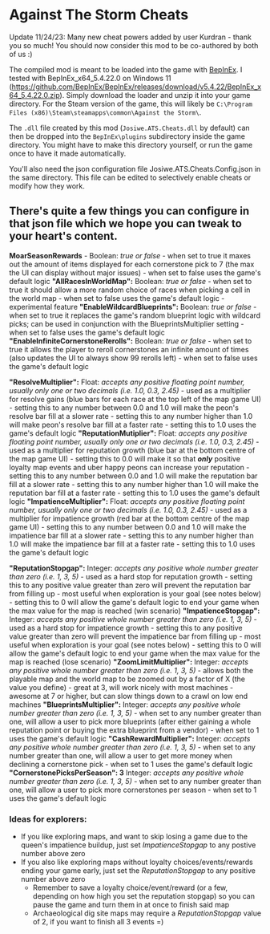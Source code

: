 # Against The Storm Cheats

Update 11/24/23: Many new cheat powers added by user Kurdran - thank you so much! You should now consider this mod to be co-authored by both of us :)

The compiled mod is meant to be loaded into the game with [BepInEx](https://github.com/BepInEx/BepInEx). 
I tested with BepInEx_x64_5.4.22.0 on Windows 11 (https://github.com/BepInEx/BepInEx/releases/download/v5.4.22/BepInEx_x64_5.4.22.0.zip). 
Simply download the loader and unzip it into your game directory. 
For the Steam version of the game, this will likely be `C:\Program Files (x86)\Steam\steamapps\common\Against the Storm\`. 

The `.dll` file created by this mod (`Josiwe.ATS.Cheats.dll` by default) can then be dropped into the `BepInEx\plugins` subdirectory 
inside the game directory. You might have to make this directory yourself, or run the game once to have it made automatically.

You'll also need the json configuration file Josiwe.ATS.Cheats.Config.json in the same directory. This file can be edited
to selectively enable cheats or modify how they work.


## There's quite a few things you can configure in that json file which we hope you can tweak to your heart's content.

**MoarSeasonRewards**
	- Boolean: _true or false_
	- when set to true it maxes out the amount of items displayed for each cornerstone pick to 7 (the max the UI can display without major issues)
	- when set to false uses the game's default logic
**"AllRacesInWorldMap":**
	Boolean: _true or false_
	- when set to true it should allow a more random choice of races when picking a cell in the world map
	- when set to false uses the game's default logic
	- experimental feature
**"EnableWildcardBlueprints":**
	Boolean: _true or false_
	- when set to true it replaces the game's random blueprint logic with wildcard picks; can be used in conjunction with the BlueprintsMultiplier setting
	- when set to false uses the game's default logic
**"EnableInfiniteCornerstoneRerolls":**
	Boolean: _true or false_
	- when set to true it allows the player to reroll cornerstones an infinite amount of times (also updates the UI to always show 99 rerolls left)
	- when set to false uses the game's default logic

**"ResolveMultiplier":**
	Float: _accepts any positive floating point number, usually only one or two decimals (i.e. 1.0, 0.3, 2.45)_
	- used as a multiplier for resolve gains (blue bars for each race at the top left of the map game UI)
	- setting this to any number between 0.0 and 1.0 will make the peon's resolve bar fill at a slower rate
	- setting this to any number higher than 1.0 will make peon's resolve bar fill at a faster rate
	- setting this to 1.0 uses the game's default logic
**"ReputationMutiplier":**
	Float: _accepts any positive floating point number, usually only one or two decimals (i.e. 1.0, 0.3, 2.45)_
	- used as a multiplier for reputation growth (blue bar at the bottom centre of the map game UI)
	- setting this to 0.0 will make it so that _**only**_ positive loyalty map events and uber happy peons can increase your reputation
	- setting this to any number between 0.0 and 1.0 will make the reputation bar fill at a slower rate
	- setting this to any number higher than 1.0 will make the reputation bar fill at a faster rate
	- setting this to 1.0 uses the game's default logic
**"ImpatienceMultiplier":**
	Float: _accepts any positive floating point number, usually only one or two decimals (i.e. 1.0, 0.3, 2.45)_
	- used as a multiplier for impatience growth (red bar at the bottom centre of the map game UI)
	- setting this to any number between 0.0 and 1.0 will make the impatience bar fill at a slower rate
	- setting this to any number higher than 1.0 will make the impatience bar fill at a faster rate
	- setting this to 1.0 uses the game's default logic

**"ReputationStopgap":**
	Integer: _accepts any positive whole number greater than zero (i.e. 1, 3, 5)_
	- used as a hard stop for reputation growth
	- setting this to any positive value greater than zero will prevent the reputation bar from filling up
	- most useful when exploration is your goal (see notes below)
	- setting this to 0 will allow the game's default logic to end your game when the max value for the map is reached (win scenario)
**"ImpatienceStopgap":**
	Integer: _accepts any positive whole number greater than zero (i.e. 1, 3, 5)_
	- used as a hard stop for impatience growth
	- setting this to any positive value greater than zero will prevent the impatience bar from filling up
	- most useful when exploration is your goal (see notes below)
	- setting this to 0 will allow the game's default logic to end your game when the max value for the map is reached (lose scenario)
**"ZoomLimitMultiplier":**
	Integer: _accepts any positive whole number greater than zero (i.e. 1, 3, 5)_
	- allows both the playable map and the world map to be zoomed out by a factor of X (the value you define)
	- great at 3, will work nicely with most machines
	- awesome at 7 or higher, but can slow things down to a crawl on low end machines
**"BlueprintsMultiplier":**
	Integer: _accepts any positive whole number greater than zero (i.e. 1, 3, 5)_
	- when set to any number greater than one, will allow a user to pick more blueprints (after either gaining a whole reputation point or buying the extra blueprint from a vendor)
	- when set to 1 uses the game's default logic
**"CashRewardMultiplier":**
	Integer: _accepts any positive whole number greater than zero (i.e. 1, 3, 5)_
	- when set to any number greater than one, will allow a user to get more money when declining a cornerstone pick
	- when set to 1 uses the game's default logic
**"CornerstonePicksPerSeason": 3**
	Integer: _accepts any positive whole number greater than zero (i.e. 1, 3, 5)_
	- when set to any number greater than one, will allow a user to pick more cornerstones per season
	- when set to 1 uses the game's default logic

### Ideas for explorers:
- If you like exploring maps, and want to skip losing a game due to the queen's impatience buildup, just set _ImpatienceStopgap_ to any postive number above zero
- If you also like exploring maps without loyalty choices/events/rewards ending your game early, just set the _ReputationStopgap_ to any positive number above zero
	- Remember to save a loyalty choice/event/reward (or a few, depending on how high you set the reputation stopgap) so you can pause the game and turn them in at once to finish said map
	- Archaeological dig site maps may require a _ReputationStopgap_ value of 2, if you want to finish all 3 events =)
